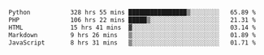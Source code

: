 <!--START_SECTION:waka-->

```txt
Python           328 hrs 55 mins ████████████████▒░░░░░░░░   65.89 %
PHP              106 hrs 22 mins █████▒░░░░░░░░░░░░░░░░░░░   21.31 %
HTML             15 hrs 41 mins  ▓░░░░░░░░░░░░░░░░░░░░░░░░   03.14 %
Markdown         9 hrs 26 mins   ▒░░░░░░░░░░░░░░░░░░░░░░░░   01.89 %
JavaScript       8 hrs 31 mins   ▒░░░░░░░░░░░░░░░░░░░░░░░░   01.71 %
```

<!--END_SECTION:waka-->

